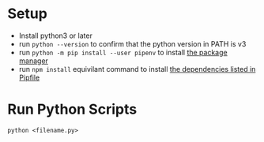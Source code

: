 # Setup

- Install python3 or later
- run `python --version` to confirm that the python version in PATH is v3
- run `python -m pip install --user pipenv` to install [the package manager](https://packaging.python.org/en/latest/tutorials/managing-dependencies/)
- run `npm install` equivilant command to install [the dependencies listed in Pipfile](./Pipfile)

# Run Python Scripts

`python <filename.py>`
